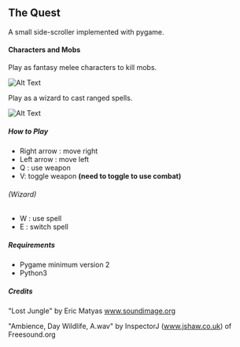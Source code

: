 ## The Quest
A small side-scroller implemented with pygame.

#### Characters and Mobs
Play as fantasy melee characters to kill mobs.

![Alt Text](https://github.com/gjanderso/the-quest/blob/master/gifs/knight.gif)

Play as a wizard to cast ranged spells.

![Alt Text](https://github.com/gjanderso/the-quest/blob/master/gifs/wizard_ice.gif)


##### How to Play
- Right arrow : move right
- Left arrow : move left
- Q : use weapon
- V: toggle weapon **(need to toggle to use combat)**
###### (Wizard)
- W : use spell
- E : switch spell

##### Requirements
- Pygame minimum version 2
- Python3

##### Credits
"Lost Jungle"
by Eric Matyas
www.soundimage.org

"Ambience, Day Wildlife, A.wav"
by InspectorJ
(www.jshaw.co.uk) of Freesound.org